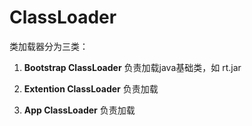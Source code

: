 

# ClassLoader
类加载器分为三类：

1. **Bootstrap ClassLoader**
  负责加载java基础类，如 rt.jar 

2. **Extention ClassLoader**
  负责加载

3. **App ClassLoader**
  负责加载